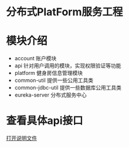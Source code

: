 # 分布式PlatForm服务工程

# 模块介绍
- account 账户模块
- api 针对用户调用的模块，实现权限验证等功能
- platform 健身房信息管理模块
- common-util 提供一些公用工具类
- common-jdbc-util 提供一些数据库公用工具类
- eureka-server 分布式服务中心

# 查看具体api接口
[打开说明文件](API_README.md)